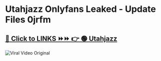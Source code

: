 
 # Utahjazz Onlyfans Leaked - Update Files 0jrfm

## <h2><a href="https://clipsfans.com/Utahjazz&ref=git">🔗 Click to LINKS ⏩⏩ 👉 🟢 Utahjazz </a></h2>

<a href="https://clipsfans.com/Utahjazz&ref=git" rel="nofollow" data-target="animated-image.originalLink"><img src="https://i.ibb.co.com/xMMVF88/686577567.gif" alt="Viral Video Original" style="max-width: 100%; display: inline-block;" data-target="animated-image.originalImage"></a>

